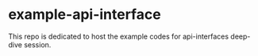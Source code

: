 # example-api-interface
This repo is dedicated to host the example codes for api-interfaces deep-dive session.
